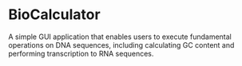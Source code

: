 # BioCalculator

A simple GUI application that enables users to execute fundamental operations on DNA sequences, including calculating GC content and performing transcription to RNA sequences.
